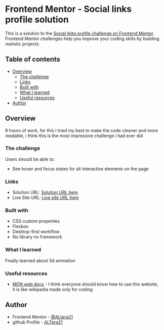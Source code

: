 # Frontend Mentor - Social links profile solution

This is a solution to the [Social links profile challenge on Frontend Mentor](https://www.frontendmentor.io/challenges/social-links-profile-UG32l9m6dQ). Frontend Mentor challenges help you improve your coding skills by building realistic projects. 

## Table of contents

- [Overview](#overview)
  - [The challenge](#the-challenge)
  - [Links](#links)
  - [Built with](#built-with)
  - [What I learned](#what-i-learned)
  - [Useful resources](#useful-resources)
- [Author](#author)

## Overview

8 hours of work, for this i tried my best to make the code cleaner and more readable, i think this is the most impressive challenge i had ever did

### The challenge

Users should be able to:

- See hover and focus states for all interactive elements on the page

### Links

- Solution URL: [Solution URL here](https://www.frontendmentor.io/solutions/3d-tilting-social-links-profile-without-library-without-framework-_omAEubAos)
- Live Site URL: [Live site URL here](https://altera21.github.io/social-links-profile-main/)

### Built with

- CSS custom properties
- Flexbox
- Desktop-first workflow
- No library no framework

### What I learned

Finally learned about 3d animation

### Useful resources

- [MDN web docs](https://developer.mozilla.org/en-US/) - I think everyone should know how to use this website, it is like wikipedia made only for coding

## Author

- Frontend Mentor - [@ALtera21](https://www.frontendmentor.io/profile/ALtera21)
- github Profile - [ALTera21](https://github.com/ALtera21)
